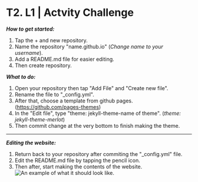 # T2. L1 | Actvity Challenge

***How to get started:***
1. Tap the + and new repository.
2. Name the repository "name.github.io" (*Change name to your username*).
3. Add a README.md file for easier editing.
4. Then create repository.

***What to do:***
1. Open your repository then tap "Add File" and "Create new file".
2. Rename the file to "_config.yml".
3. After that, choose a template from github pages. (https://github.com/pages-themes)
4. In the "Edit file", type "theme: jekyll-theme-name of theme". (*theme: jekyll-theme-merlot*)
5. Then commit change at the very bottom to finish making the theme.
---
***Editing the website:***
1. Return back to your repository after commiting the "_config.yml" file.
2. Edit the README.md file by tapping the pencil icon.
3. Then after, start making the contents of the website.
![An example of what it should look like.](https://i.stack.imgur.com/ZQpRi.png)
